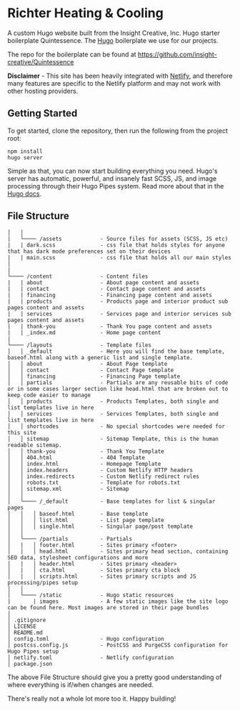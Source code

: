 # Richter Heating & Cooling

A custom Hugo website built from the Insight Creative, Inc. Hugo starter boilerplate Quintessence. The [Hugo](https://gohugo.io/) boilerplate we use for our projects.

The repo for the boilerplate can be found at https://github.com/insight-creative/Quintessence

**Disclaimer** - This site has been heavily integrated with [Netlify](https://www.netlify.com/), and therefore many features are specific to the Netlify platform and may not work with other hosting providers.

## Getting Started

To get started, clone the repository, then run the following from the project root:

```
npm install
hugo server
```

Simple as that, you can now start building everything you need. Hugo's server has automatic, powerful, and insanely fast SCSS, JS, and image processing through their Hugo Pipes system. Read more about that in the [Hugo docs](https://gohugo.io/hugo-pipes/).

## File Structure

```
│   │
|   └──── /assets            - Source files for assets (SCSS, JS etc)
|   | dark.scss              - css file that holds styles for anyone that has dark mode preferences set on their devices
|   | main.scss              - css file that holds all our main styles
│
|
└──── /content               - Content files
|   | about                  - About page content and assets
|   | contact                - Contact page content and assets
|   | financing              - Financing page content and assets
|   | products               - Products page and interior product sub pages content and assets
|   | services               - Services page and interior services sub pages content and assets
|   | thank-you              - Thank You page content and assets
|   | _index.md              - Home page content
|
└──── /layouts               - Template files
│   │ _default               - Here you will find the base template, baseof.html along with a generic list and single template.
│   │ about                  - About Page template
│   │ contact                - Contact Page template
│   │ financing              - Financing Page template
│   │ partials               - Partials are any reusable bits of code or in some cases larger section like head.html that are broken out to keep code easier to manage
│   │ products               - Products Templates, both single and list templates live in here
│   │ services               - Services Templates, both single and list templates live in here
│   │ shortcodes             - No special shortcodes were needed for this site
│   │ sitemap                - Sitemap Template, this is the human readable sitemap.
│   │ thank-you              - Thank You Template
│   │ 404.html               - 404 Template
│   │ index.html             - Homepage Template
│   │ index.headers          - Custom Netlify HTTP headers
│   │ index.redirects        - Custom Netlify redirect rules
│   │ robots.txt             - Template for robots.txt
│   │ sitemap.xml            - Sitemap
│   │
│   └──── /_default          - Base templates for list & singular pages
│   │   │ baseof.html        - Base template
│   │   │ list.html          - List page template
│   │   │ single.html        - Singular page/post template
│   │
│   └──── /partials          - Partials
│   |   │ footer.html        - Sites primary <footer>
│   |   │ head.html          - Sites primary head section, containing SEO data, stylesheet configurations and more
│   |   │ header.html        - Sites primary <header>
│   |   │ cta.html           - Sites primary cta block
│   |   │ scripts.html       - Sites primary scripts and JS processing/pipes setup
│   │
│   └──── /static            - Hugo static resources
|       | images             - A few static images like the site logo can be found here. Most images are stored in their page bundles
│
│ .gitignore
│ LICENSE
│ README.md
│ config.toml                - Hugo configuration
│ postcss.config.js          - PostCSS and PurgeCSS configuration for Hugo Pipes setup
│ netlify.toml               - Netlify configuration
│ package.json
```

The above File Structure should give you a pretty good understanding of where everything is if/when changes are needed.

There's really not a whole lot more too it. Happy building!
